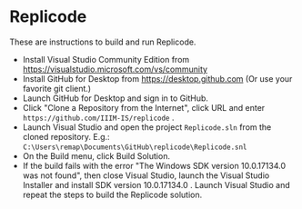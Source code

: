 Replicode
=========

These are instructions to build and run Replicode.

* Install Visual Studio Community Edition from https://visualstudio.microsoft.com/vs/community 
* Install GitHub for Desktop from https://desktop.github.com
  (Or use your favorite git client.)
* Launch GitHub for Desktop and sign in to GitHub.
* Click "Clone a Repository from the Internet", click URL and enter 
  `https://github.com/IIIM-IS/replicode` .
* Launch Visual Studio and open the project `Replicode.sln` from the cloned repository. E.g.:
  `C:\Users\remap\Documents\GitHub\replicode\Replicode.snl`
* On the Build menu, click Build Solution.
* If the build fails with the error "The Windows SDK version 10.0.17134.0 was not found", then
  close Visual Studio, launch the Visual Studio Installer and install SDK version 10.0.17134.0 .
  Launch Visual Studio and repeat the steps to build the Replicode solution.

  

